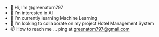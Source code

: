 - 👋 Hi, I’m @greenatom797
- 👀 I’m interested in AI
- 🌱 I’m currently learning Machine Learning
- 💞️ I’m looking to collaborate on my project Hotel Management System
- 📫 How to reach me ...
  ping at greenatom797@gmail.com

<!---
greenatom797/greenatom797 is a ✨ special ✨ repository because its `README.md` (this file) appears on your GitHub profile.
You can click the Preview link to take a look at your changes.
--->
